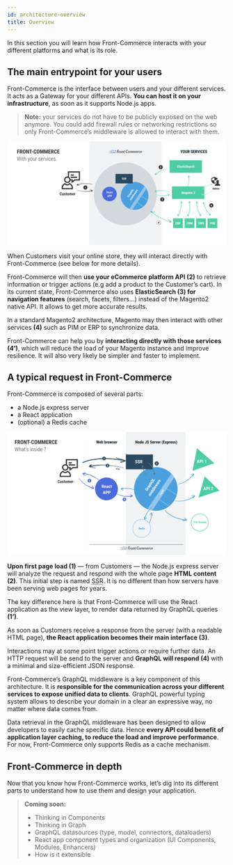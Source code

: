 ```yaml
---
id: architecture-overview
title: Overview
---
```


In this section you will learn how Front-Commerce interacts with
your different platforms and what is its role.

## The main entrypoint for your users

Front-Commerce is the interface between users and your
different services. It acts as a Gateway for your different APIs.
**You can host it on your infrastructure**, as soon as it supports Node.js apps.

> **Note:** your services do not have to be publicly exposed
> on the web anymore. You could add firewall rules or networking
> restrictions so only Front-Commerce’s middleware is allowed
> to interact with them.

![Front-Commerce as the central point of a microservice architecture](/docs/assets/architecture-overview.svg)

When Customers visit your online store, they will interact directly with
Front-Commerce (see below for more details).

Front-Commerce will then **use your eCommerce platform API (2)** to retrieve
information or trigger actions (e.g add a product to the Customer’s cart).
In its current state, Front-Commerce also uses **ElasticSearch (3) for navigation
features** (search, facets, filters…) instead of the Magento2 native API. It
allows to get more accurate results.

In a standard Magento2 architecture, Magento may then interact with other
services **(4)** such as PIM or ERP to synchronize data.

Front-Commerce can help you by **interacting directly with those services (4’)**,
which will reduce the load of your Magento instance and improve resilience.
It will also very likely be simpler and faster to implement.

## A typical request in Front-Commerce

Front-Commerce is composed of several parts:

* a Node.js express server
* a React application
* (optional) a Redis cache

![Front-Commerce’s internal architecture: React app, SSR, GraphQL server with caching](/docs/assets/architecture-internals.svg)

**Upon first page load (1)** — from Customers — the Node.js express server
will analyze the request and respond with the whole page **HTML content (2)**.
This initial step is named <abbr title="Server Side Rendering">SSR</abbr>. It
is no different than how servers have been serving web pages for years.

The key difference here is that Front-Commerce will use the React application
as the view layer, to render data returned by GraphQL queries **(1’)**.

As soon as Customers receive a response from the server (with a readable HTML page),
**the React application becomes their main interface (3)**.

Interactions may at some point trigger actions or require further data. An HTTP
request will be send to the server and **GraphQL will respond (4)** with a
minimal and size-efficient JSON response.

Front-Commerce’s GraphQL middleware is a key component of this architecture. It is
**responsible for the communication across your different services to
expose unified data to clients**. GraphQL powerful typing system allows
to describe your domain in a clear an expressive way, no matter where data
comes from.

Data retrieval in the GraphQL middleware has been designed to allow developers
to easily cache specific data. Hence **every API could benefit of application
layer caching, to reduce the load and improve performance**.
For now, Front-Commerce only supports Redis as a cache mechanism.

## Front-Commerce in depth

Now that you know how Front-Commerce works, let’s dig into its different parts
to understand how to use them and design your application.

> **Coming soon:**
>
> * Thinking in Components
> * Thinking in Graph
> * GraphQL datasources (type, model, connectors, dataloaders)
> * React app component types and organization (UI Components, Modules, Enhancers)
> * How is it extensible
